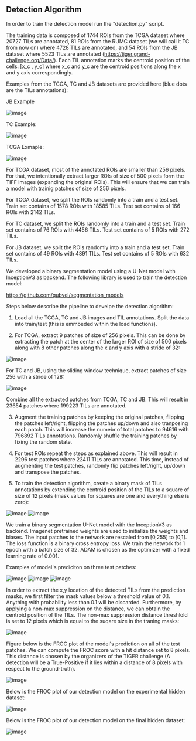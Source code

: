 ## **Detection Algorithm**

In order to train the detection model run the "detection.py" script.

The training data is composed of 1744 ROIs from the TCGA dataset where 20727 TILs are annotated, 81 ROIs from the RUMC dataset (we will call it TC from now on) where 4728 TILs are annotated, and 54 ROIs from the JB dataset where 5523 TILs are annotated (https://tiger.grand-challenge.org/Data/). Each TIL annotation marks the centroid position of the cells: [x_c , y_c] where x_c and y_c are the centroid positions along the x and y axis correspondingly.

Examples from the TCGA, TC and JB datasets are provided here (blue dots are the TILs annotations):

JB Example

![image](https://user-images.githubusercontent.com/68286434/181012474-85dfc8a6-5673-4f23-a6e3-c21aa7dc938c.png)

TC Example:

![image](https://user-images.githubusercontent.com/68286434/181012510-91319e12-f336-4349-9992-2e569a41cb68.png)

TCGA Exmaple:

![image](https://user-images.githubusercontent.com/68286434/181012537-d2acc5de-7fbe-4631-a2c8-1aa60e438d71.png)

For TCGA dataset, most of the annotated ROIs are smaller than 256 pixels. For that, we intentionally extract larger ROIs of size of 500 pixels form the TIFF images (expanding the original ROIs). This will ensure that we can train a model with trainig patches of size of 256 pixels.

For TCGA dataset, we split the ROIs randomly into a train and a test set. Train set contains of 1578 ROIs with 18585 TILs. Test set contains of 166 ROIs with 2142 TILs.

For TC dataset, we split the ROIs randomly into a train and a test set. Train set contains of 76 ROIs with 4456 TILs. Test set contains of 5 ROIs with 272 TILs.

For JB dataset, we split the ROIs randomly into a train and a test set. Train set contains of 49 ROIs with 4891 TILs. Test set contains of 5 ROIs with 632 TILs.

We developed a binary segmentation model using a U-Net model with InceptionV3 as backend. The following library is used to train the detection model:

https://github.com/qubvel/segmentation_models

Steps below describe the pipeline to develpe the detection algorithm:

1) Load all the TCGA, TC and JB images and TIL annotations. Split the data into train/test (this is emmbeded within the load functions).

2) For TCGA, extract 9 patches of size of 256 pixels. This can be done by extracting the patch at the center of the larger ROI of size of 500 pixels along with 8 other patches along the x and y axis with a stride of 32:

![image](https://user-images.githubusercontent.com/68286434/181013196-47d046a8-ca94-4cf9-8a6c-324e2d2eafc8.png)

For TC and JB, using the sliding window technique, extract patches of size 256 with a stride of 128:

![image](https://user-images.githubusercontent.com/68286434/181013256-13ac77c1-5852-48ea-aa3a-668b8eafa1ee.png)

Combine all the extracted patches from TCGA, TC and JB. This will result in 23654 patches where 199223 TILs are annotated.

3) Augment the training patches by keeping the original patches, flipping the patches left/right, flipping the patches up/down and also tranposing each patch. This will increase the numebr of total patches to 94616 with 796892 TILs annotations. Randomly shuffle the training patches by fixing the random state.

4) For test ROIs repeat the steps as explained above. This will result in 2296 test patches where 22411 TILs are annotated. This time, instead of augmenting the test patches, randomly flip patches left/right, up/down and transpose the patches.

5) To train the detection algorithm, create a binary mask of TILs annotations by extending the centroid position of the TILs to a square of size of 12 pixels (mask values for squares are one and everything else is zero):

![image](https://user-images.githubusercontent.com/68286434/181013615-fd2da0d8-ebca-4ce9-b57b-500086eab126.png)
![image](https://user-images.githubusercontent.com/68286434/181013640-4480a683-07ff-4da3-9d3b-5a8fec08846f.png)

We train a binary segmentation U-Net model with the InceptionV3 as backend. Imagenet pretrained weights are used to initialize the weights and biases. The input patches to the network are rescaled from [0,255] to [0,1]. The loss function is a binary cross entropy loss. We train the network for 1 epoch with a batch size of 32. ADAM is chosen as the optimizer with a fixed learning rate of 0.001.

Examples of model's prediciton on three test patches:

![image](https://user-images.githubusercontent.com/68286434/181013799-de0fe60c-562f-45c4-b02a-9644b598918c.png)
![image](https://user-images.githubusercontent.com/68286434/181013818-0794c709-5978-4e27-a343-61eecb1e225e.png)
![image](https://user-images.githubusercontent.com/68286434/181013825-bd5673b4-c282-49f2-8ff6-5bffabf1c34a.png)

In order to extract the x,y location of the detected TILs from the prediction masks, we first filter the mask values below a threshold value of 0.1. Anything with probability less than 0.1 will be discarded. Furthermore, by applying a non-max suppression on the distance, we can obtain the centroid position of the TILs. The non-max suppression distance threshlold is set to 12 pixels which is equal to the suqare size in the traning masks:

![image](https://user-images.githubusercontent.com/68286434/184369672-585ac796-f808-47fc-8465-f5b686facbc6.png)

Figure below is the FROC plot of the model's prediction on all of the test patches. We can compute the FROC score with a hit distance set to 8 pixels. This distance is chosen by the organizers of the TIGER challenge (A detection will be a True-Positive if it lies within a distance of 8 pixels with respect to the ground-truth).

![image](https://user-images.githubusercontent.com/68286434/181014064-f11804a6-4ee5-4f61-9aac-e1e8153f3929.png)

Below is the FROC plot of our detection model on the experimental hidden dataset:

![image](https://user-images.githubusercontent.com/68286434/181014140-6c2d494e-367f-4984-9377-a2c5600d2c67.png)

Below is the FROC plot of our detection model on the final hidden dataset:

![image](https://user-images.githubusercontent.com/68286434/181014165-06d5977c-5ea1-4a9b-98f9-efc372e85e51.png)
